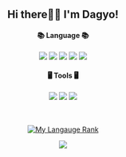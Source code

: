 <div align=center>
	<h2 style="bold">Hi there👋🏻 I'm Dagyo!</h2>
	<h4>📚 Language 📚</h4>
</div>
<div align="center">
	<img src="https://img.shields.io/badge/HTML5-E34F26?style=for-the-badge&logo=html5&logoColor=white" />
	<img src="https://img.shields.io/badge/CSS3-1572B6?style=for-the-badge&logo=css3&logoColor=white" />
	<img src="https://img.shields.io/badge/JavaScript-F7DF1E?style=for-the-badge&logo=JavaScript&logoColor=white" />
	<img src="https://img.shields.io/badge/Kotlin-0095D5?&style=for-the-badge&logo=kotlin&logoColor=white" />
	<img src="https://img.shields.io/badge/python-3670A0?style=for-the-badge&logo=python&logoColor=ffdd54"/>
	<br>
<!-- 	<img src="https://img.shields.io/badge/Oracle%20SQL-F80000?style=flat&logo=Oracle&logoColor=white" />
	<img src="https://img.shields.io/badge/MySQL-4479A1?style=flat&logo=MySQL&logoColor=white" />
	<img src="https://img.shields.io/badge/MariaDB-003545?style=flat&logo=MariaDB&logoColor=white" />
	<img src="https://img.shields.io/badge/Linux-FCC624?style=flat&logo=Linux&logoColor=white" /> -->
</div>

<div align=center>
	<h4>🖥️ Tools 🖥️</h4>
</div>
<div align=center>
	<img src="https://img.shields.io/badge/Android-3DDC84?style=for-the-badge&logo=android&logoColor=white" />
 	<img src="https://img.shields.io/badge/Visual_Studio_Code-0078D4?style=for-the-badge&logo=visual%20studio%20code&logoColor=white" />
  	<img src="https://img.shields.io/badge/MySQL-848484?style=for-the-badge&logo=mysql&logoColor=white"/>
</div>
<br>
<br>
<div align=center>

[![My Langauge Rank](https://github-readme-stats.vercel.app/api/top-langs/?username=hyunn0121)](https://github.com/anuraghazra/github-readme-stats)


<a href="https://hits.seeyoufarm.com"><img src="https://hits.seeyoufarm.com/api/count/incr/badge.svg?url=https%3A%2F%2Fgithub.com%2Fhyunn0121&count_bg=%23F7C95C&title_bg=%23FDD85D&title=hits&edge_flat=false"/></a>
</div>

<!--
[![Anurag's GitHub stats](https://github-readme-stats.vercel.app/api?username=hyunn0121)](https://github.com/anuraghazra/github-readme-stats)
<img src="https://capsule-render.vercel.app/api?type=waving&color=auto&height=200&section=header&text=DAGYO's%20GITHUB!&fontSize=90" />
-->

<!--
**hyunn0121/hyunn0121** is a ✨ _special_ ✨ repository because its `README.md` (this file) appears on your GitHub profile.

Here are some ideas to get you started:

- 🔭 I’m currently working on ...
- 🌱 I’m currently learning ...
- 👯 I’m looking to collaborate on ...
- 🤔 I’m looking for help with ...
- 💬 Ask me about ...
- 📫 How to reach me: ...
- 😄 Pronouns: ...
- ⚡ Fun fact: ...
-->

